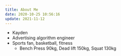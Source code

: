 ```yaml
---
title: About Me
date: 2020-10-25 10:56:16
update: 2021-11-12
---
```


- Kayden
- Advertising algorithm engineer
- Sports fan, basketball, fitness
  - Bench Press 90kg, Dead lift 150kg, Squat 130kg


